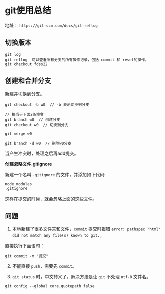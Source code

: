 # git使用总结

地址： `https://git-scm.com/docs/git-reflog`

## 切换版本

```
git log
git reflog  可以查看所有分支的所有操作记录，包括 commit 和 reset的操作。
git checkout fdss22
```

## 创建和合并分支

新建并切换到分支。

```
git checkout -b w0  // -b 表示切换到分支

// 相当于下面2条命令
git branch w0  // 创建分支
git checkout w0  // 切换到分支

git merge w0 

git branch -d w0  // 删除w0分支
```

当产生冲突时，处理之后再add提交。

**创建忽略文件.gitignore**

新建一个名叫 `.gitignore` 的文件，并添加如下代码:

```
node_modules
.gitignore
```

这样在提交的时候，就会忽略上面的这些文件。

## 问题

1. 本地新建了很多文件夹和文件，`commit` 提交时报错 `error: pathspec 'html' did not match any file(s) known to git.`。

直接执行下面语句：

```
git commit -m "提交"
```

2. 不能直接 `push`，需要先 `commit`。


3. `git status` 时，中文转义了，解决方法是让 `git` 不处理 `utf-8` 文件名。

```
git config --global core.quotepath false
```